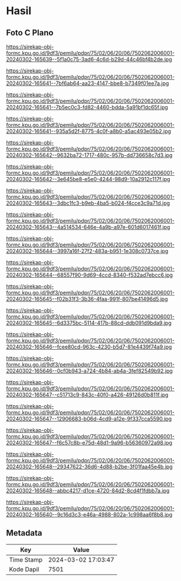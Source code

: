 # Hasil

## Foto C Plano

https://sirekap-obj-formc.kpu.go.id/9df3/pemilu/pdpr/75/02/06/20/06/7502062006001-20240302-165639--5f1a0c75-3ad6-4c6d-b29d-44c46bf4b2de.jpg

https://sirekap-obj-formc.kpu.go.id/9df3/pemilu/pdpr/75/02/06/20/06/7502062006001-20240302-165641--7bf6ab64-aa23-4147-bbe8-b7349f01ee7a.jpg

https://sirekap-obj-formc.kpu.go.id/9df3/pemilu/pdpr/75/02/06/20/06/7502062006001-20240302-165641--7b5ec0c3-fd82-4460-bdda-5a91bf1dc65f.jpg

https://sirekap-obj-formc.kpu.go.id/9df3/pemilu/pdpr/75/02/06/20/06/7502062006001-20240302-165641--935a5d2f-8775-4c0f-a8b0-a5ac493e05b2.jpg

https://sirekap-obj-formc.kpu.go.id/9df3/pemilu/pdpr/75/02/06/20/06/7502062006001-20240302-165642--9632ba72-1717-480c-957b-dd736658c7d3.jpg

https://sirekap-obj-formc.kpu.go.id/9df3/pemilu/pdpr/75/02/06/20/06/7502062006001-20240302-165642--3e645be8-e5e0-4244-98d9-10a2912c117f.jpg

https://sirekap-obj-formc.kpu.go.id/9df3/pemilu/pdpr/75/02/06/20/06/7502062006001-20240302-165643--3dbc1fc3-b9eb-4ba5-b024-f4cce3c9a71d.jpg

https://sirekap-obj-formc.kpu.go.id/9df3/pemilu/pdpr/75/02/06/20/06/7502062006001-20240302-165643--4a514534-646e-4a9b-a97e-601d6017461f.jpg

https://sirekap-obj-formc.kpu.go.id/9df3/pemilu/pdpr/75/02/06/20/06/7502062006001-20240302-165644--3997a16f-27f2-483a-b951-1e308c0737ce.jpg

https://sirekap-obj-formc.kpu.go.id/9df3/pemilu/pdpr/75/02/06/20/06/7502062006001-20240302-165644--68557f90-9d69-4ccd-8340-f532ad7ebcc6.jpg

https://sirekap-obj-formc.kpu.go.id/9df3/pemilu/pdpr/75/02/06/20/06/7502062006001-20240302-165645--f02b31f3-3b36-4faa-991f-807be41496d5.jpg

https://sirekap-obj-formc.kpu.go.id/9df3/pemilu/pdpr/75/02/06/20/06/7502062006001-20240302-165645--6d3375bc-5114-417b-88cd-ddb091d9bda9.jpg

https://sirekap-obj-formc.kpu.go.id/9df3/pemilu/pdpr/75/02/06/20/06/7502062006001-20240302-165646--fcee80cd-963c-4230-b5d7-81e4439f74a9.jpg

https://sirekap-obj-formc.kpu.go.id/9df3/pemilu/pdpr/75/02/06/20/06/7502062006001-20240302-165646--0cf0b943-a724-4b84-ab4a-3fef82549b92.jpg

https://sirekap-obj-formc.kpu.go.id/9df3/pemilu/pdpr/75/02/06/20/06/7502062006001-20240302-165647--c51713c9-843c-40f0-a426-49126d0b811f.jpg

https://sirekap-obj-formc.kpu.go.id/9df3/pemilu/pdpr/75/02/06/20/06/7502062006001-20240302-165647--12906683-b06d-4cd9-a12e-9f337cca5590.jpg

https://sirekap-obj-formc.kpu.go.id/9df3/pemilu/pdpr/75/02/06/20/06/7502062006001-20240302-165647--f6c57c8b-e75d-48d1-9a96-b56360972a98.jpg

https://sirekap-obj-formc.kpu.go.id/9df3/pemilu/pdpr/75/02/06/20/06/7502062006001-20240302-165648--29347622-36d6-4d88-b2be-3f01faa45e4b.jpg

https://sirekap-obj-formc.kpu.go.id/9df3/pemilu/pdpr/75/02/06/20/06/7502062006001-20240302-165648--abbc4217-d1ce-4720-84d2-8cd4f1fdbb7a.jpg

https://sirekap-obj-formc.kpu.go.id/9df3/pemilu/pdpr/75/02/06/20/06/7502062006001-20240302-165640--9c16d3c3-e46a-4988-802a-1c998aa6f8b8.jpg


## Metadata

| Key        | Value               |
| ---------- | ------------------- |
| Time Stamp | 2024-03-02 17:03:47 |
| Kode Dapil | 7501                |



